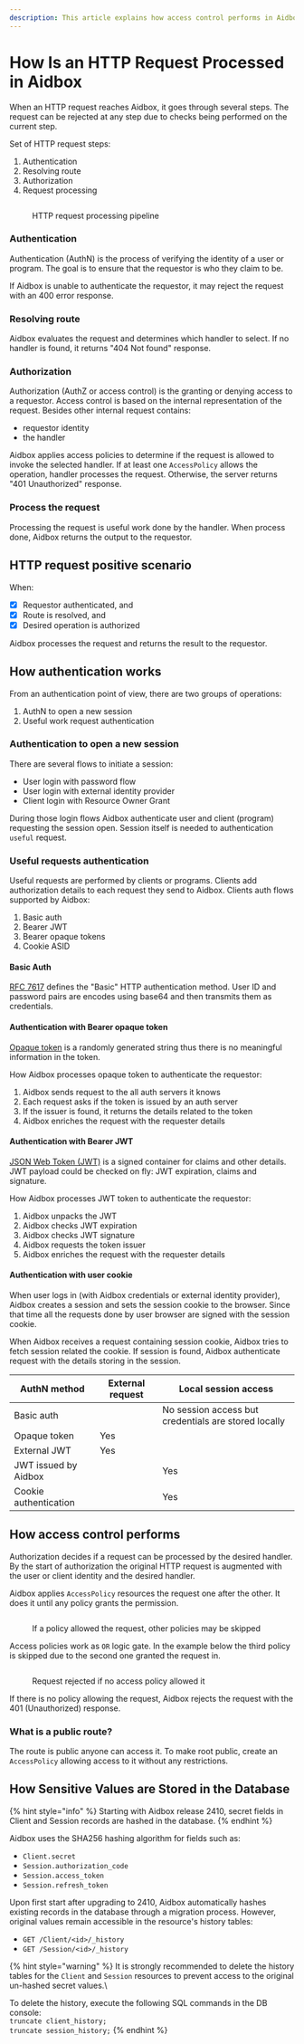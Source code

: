```yaml
---
description: This article explains how access control performs in Aidbox
---
```


# How Is an HTTP Request Processed in Aidbox

When an HTTP request reaches Aidbox, it goes through several steps. The request can be rejected at any step due to checks being performed on the current step.

Set of HTTP request steps:

1. Authentication
2. Resolving route
3. Authorization
4. Request processing

<figure><img src="../../../.gitbook/assets/http-request-processing-pipeline.png" alt=""><figcaption><p>HTTP request processing pipeline</p></figcaption></figure>

### Authentication

Authentication (AuthN) is the process of verifying the identity of a user or program. The goal is to ensure that the requestor is who they claim to be.

If Aidbox is unable to authenticate the requestor, it may reject the request with an 400 error response.

### Resolving route

Aidbox evaluates the request and determines which handler to select. If no handler is found, it returns "404 Not found" response.

### Authorization

Authorization (AuthZ or access control) is the granting or denying access to a requestor. Access control is based on the internal representation of the request. Besides other internal request contains:

* requestor identity
* the handler

Aidbox applies access policies to determine if the request is allowed to invoke the selected handler. If at least one `AccessPolicy` allows the operation, handler processes the request. Otherwise, the server returns "401 Unauthorized" response.

### Process the request

Processing the request is useful work done by the handler. When process done, Aidbox returns the output to the requestor.

## HTTP request positive scenario

When:

* [x] Requestor authenticated, and
* [x] Route is resolved, and
* [x] Desired operation is authorized

Aidbox processes the request and returns the result to the requestor.

## How authentication works

From an authentication point of view, there are two groups of operations:

1. AuthN to open a new session
2. Useful work request authentication

### Authentication to open a new session

There are several flows to initiate a session:

* User login with password flow
* User login with external identity provider
* Client login with Resource Owner Grant

During those login flows Aidbox authenticate user and client (program) requesting the session open. Session itself is needed to authentication `useful` request.

### Useful requests authentication

Useful requests are performed by clients or programs. Clients add authorization details to each request they send to Aidbox. Clients auth flows supported by Aidbox:

1. Basic auth
2. Bearer JWT
3. Bearer opaque tokens
4. Cookie ASID

#### Basic Auth

[RFC 7617](https://datatracker.ietf.org/doc/html/rfc7617) defines the "Basic" HTTP authentication method. User ID and password pairs are encodes using base64 and then transmits them as credentials.

#### Authentication with Bearer opaque token

[Opaque token](https://tools.ietf.org/html/rfc7662) is a randomly generated string thus there is no meaningful information in the token.

How Aidbox processes opaque token to authenticate the requestor:

1. Aidbox sends request to the all auth servers it knows
2. Each request asks if the token is issued by an auth server
3. If the issuer is found, it returns the details related to the token
4. Aidbox enriches the request with the requester details

#### Authentication with Bearer JWT

[JSON Web Token (JWT)](https://jwt.io/) is a signed container for claims and other details. JWT payload could be checked on fly: JWT expiration, claims and signature.

How Aidbox processes JWT token to authenticate the requestor:

1. Aidbox unpacks the JWT
2. Aidbox checks JWT expiration
3. Aidbox checks JWT signature
4. Aidbox requests the token issuer
5. Aidbox enriches the request with the requester details

#### Authentication with user cookie

When user logs in (with Aidbox credentials or external identity provider), Aidbox creates a session and sets the session cookie to the browser. Since that time all the requests done by user browser are signed with the session cookie.

When Aidbox receives a request containing session cookie, Aidbox tries to fetch session related the cookie. If session is found, Aidbox authenticate request with the details storing in the session.

| AuthN method          | External request | Local session access                                 |
| --------------------- | ---------------- | ---------------------------------------------------- |
| Basic auth            |                  | No session access but credentials are stored locally |
| Opaque token          | Yes              |                                                      |
| External JWT          | Yes              |                                                      |
| JWT issued by Aidbox  |                  | Yes                                                  |
| Cookie authentication |                  | Yes                                                  |

## How access control performs

Authorization decides if a request can be processed by the desired handler. By the start of authorization the original HTTP request is augmented with the user or client identity and the desired handler.

Aidbox applies `AccessPolicy` resources the request one after the other. It does it until any policy grants the permission.

<figure><img src="../../../.gitbook/assets/if-policy-allowed-request-others-are-skipped.png" alt=""><figcaption><p>If a policy allowed the request, other policies may be skipped</p></figcaption></figure>

Access policies work as `OR` logic gate. In the example below the third policy is skipped due to the second one granted the request in.

<figure><img src="../../../.gitbook/assets/no-access-policy-allowed-request.png" alt=""><figcaption><p>Request rejected if no access policy allowed it</p></figcaption></figure>

If there is no policy allowing the request, Aidbox rejects the request with the 401 (Unauthorized) response.

### What is a public route?

The route is public anyone can access it. To make root public, create an `AccessPolicy` allowing access to it without any restrictions.

## **How Sensitive Values are Stored in the Database**

{% hint style="info" %}
Starting with Aidbox release 2410, secret fields in Client and Session records are hashed in the database.
{% endhint %}

Aidbox uses the SHA256 hashing algorithm for fields such as:

* `Client.secret`
* `Session.authorization_code`
* `Session.access_token`
* `Session.refresh_token`

Upon first start after upgrading to 2410, Aidbox automatically hashes existing records in the database through a migration process. However, original values remain accessible in the resource's history tables:

* `GET /Client/<id>/_history`
* `GET /Session/<id>/_history`

{% hint style="warning" %}
It is strongly recommended to delete the history tables for the `Client` and `Session` resources to prevent access to the original un-hashed secret values.\\

To delete the history, execute the following SQL commands in the DB console:\
`truncate client_history;`\
`truncate session_history;`
{% endhint %}
